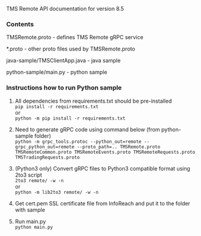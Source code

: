 TMS Remote API documentation for version 8.5

### Contents
TMSRemote.proto - defines TMS Remote gRPC service

*.proto - other proto files used by TMSRemote.proto

java-sample/TMSClientApp.java - java sample

python-sample/main.py - python sample

### Instructions how to run Python sample

1. All dependencies from requirements.txt should be pre-installed  
`pip install -r requirements.txt`  
or  
`python -m pip install -r requirements.txt`

2. Need to generate gRPC code using command below (from python-sample folder)  
`python -m grpc_tools.protoc --python_out=remote --grpc_python_out=remote --proto_path=.. TMSRemote.proto TMSRemoteCommon.proto TMSRemoteEvents.proto TMSRemoteRequests.proto TMSTradingRequests.proto`

3. (Python3 only) Convert gRPC files to Python3 compatible format using 2to3 script  
`2to3 remote/ -w -n`  
or  
`python -m lib2to3 remote/ -w -n`

4. Get cert.pem SSL certificate file from InfoReach and put it to the folder with sample

5. Run main.py  
`python main.py`
